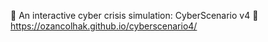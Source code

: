 🚨 An interactive cyber crisis simulation: CyberScenario v4 📌 https://ozancolhak.github.io/cyberscenario4/

